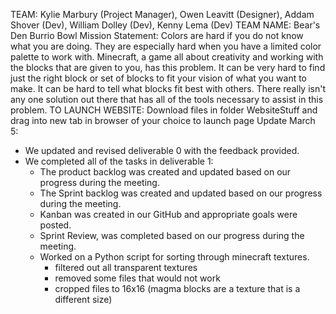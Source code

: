 TEAM: Kylie Marbury (Project Manager),  Owen Leavitt (Designer), Addam Shover (Dev), William Dolley (Dev), Kenny Lema (Dev)
TEAM NAME: Bear's Den Burrio Bowl
Mission Statement: Colors are hard if you do not know what you are doing. They are especially hard when you have a limited color palette to work with. Minecraft, a game all about creativity and working with the blocks that are given to you, has this problem. It can be very hard to find just the right block or set of blocks to fit your vision of what you want to make. It can be hard to tell what blocks fit best with others. There really isn't any one solution out there that has all of the tools necessary to assist in this problem.
TO LAUNCH WEBSITE:
Download files in folder WebsiteStuff and drag into new tab in browser of your choice to launch page
Update March 5:
  - We updated and revised deliverable 0 with the feedback provided.
  - We completed all of the tasks in deliverable 1:
    - The product backlog was created and updated based on our progress during the meeting.
    - The Sprint backlog was created and updated based on our progress during the meeting.
    - Kanban was created in our GitHub and appropriate goals were posted.
    - Sprint Review, was completed based on our progress during the meeting.
    - Worked on a Python script for sorting through minecraft textures.
      - filtered out all transparent textures
      - removed some files that would not work
      - cropped files to 16x16 (magma blocks are a texture that is a different size)
